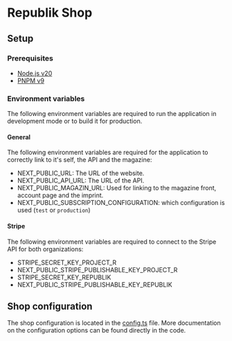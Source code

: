 # Republik Shop

## Setup

### Prerequisites

- [Node.js v20](https://nodejs.org/en/)
- [PNPM v9](https://pnpm.io/)

### Environment variables

The following environment variables are required to run the application in development mode or to build it for production.

#### General

The following environment variables are required for the application to correctly link to it's self, the API and the magazine:

- NEXT_PUBLIC_URL: The URL of the website.
- NEXT_PUBLIC_API_URL: The URL of the API.
- NEXT_PUBLIC_MAGAZIN_URL: Used for linking to the magazine front, account page and the imprint.
- NEXT_PUBLIC_SUBSCRIPTION_CONFIGURATION: which configuration is used (`test` or `production`)

#### Stripe

The following environment variables are required to connect to the Stripe API for both organizations:

- STRIPE_SECRET_KEY_PROJECT_R
- NEXT_PUBLIC_STRIPE_PUBLISHABLE_KEY_PROJECT_R
- STRIPE_SECRET_KEY_REPUBLIK
- NEXT_PUBLIC_STRIPE_PUBLISHABLE_KEY_REPUBLIK

## Shop configuration

The shop configuration is located in the [config.ts](./src/app/angebot/[slug]/lib/config.ts) file.
More documentation on the configuration options can be found directly in the code.
